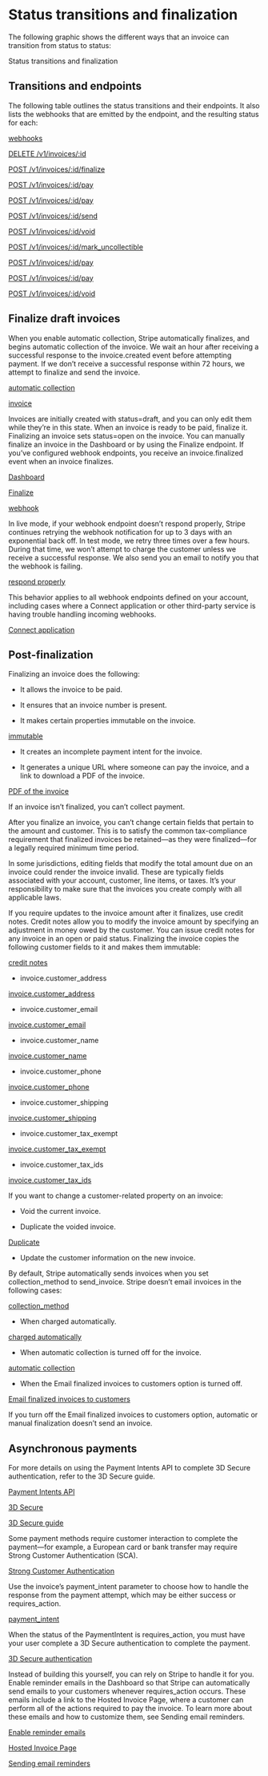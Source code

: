 # Status transitions and finalization

The following graphic shows the different ways that an invoice can transition from status to status:

Status transitions and finalization

## Transitions and endpoints

The following table outlines the status transitions and their endpoints. It also lists the webhooks that are emitted by the endpoint, and the resulting status for each:

[webhooks](/webhooks)

[DELETE /v1/invoices/:id](/api/invoices/delete)

[POST /v1/invoices/:id/finalize](/api/invoices/finalize)

[POST /v1/invoices/:id/pay](/api/invoices/pay)

[POST /v1/invoices/:id/pay](/api/invoices/pay)

[POST /v1/invoices/:id/send](/api/invoices/send)

[POST /v1/invoices/:id/void](/api/invoices/void)

[POST /v1/invoices/:id/mark_uncollectible](/api/invoices/mark_uncollectible)

[POST /v1/invoices/:id/pay](/api/invoices/pay)

[POST /v1/invoices/:id/pay](/api/invoices/pay)

[POST /v1/invoices/:id/void](/api/invoices/void)

## Finalize draft invoices

When you enable automatic collection, Stripe automatically finalizes, and begins automatic collection of the invoice. We wait an hour after receiving a successful response to the invoice.created event before attempting payment. If we don’t receive a successful response within 72 hours, we attempt to finalize and send the invoice.

[automatic collection](/invoicing/integration/automatic-advancement-collection)

[invoice](/billing/invoices/subscription)

Invoices are initially created with status=draft, and you can only edit them while they’re in this state. When an invoice is ready to be paid, finalize it. Finalizing an invoice sets status=open on the invoice. You can manually finalize an invoice in the Dashboard or by using the Finalize endpoint. If you’ve configured webhook endpoints, you receive an invoice.finalized event when an invoice finalizes.

[Dashboard](/invoicing/dashboard)

[Finalize](/api/invoices/finalize)

[webhook](/webhooks)

In live mode, if your webhook endpoint doesn’t respond properly, Stripe continues retrying the webhook notification for up to 3 days with an exponential back off. In test mode, we retry three times over a few hours. During that time, we won’t attempt to charge the customer unless we receive a successful response. We also send you an email to notify you that the webhook is failing.

[respond properly](/webhooks)

This behavior applies to all webhook endpoints defined on your account, including cases where a Connect application or other third-party service is having trouble handling incoming webhooks.

[Connect application](https://stripe.com/works-with)

## Post-finalization

Finalizing an invoice does the following:

- It allows the invoice to be paid.

- It ensures that an invoice number is present.

- It makes certain properties immutable on the invoice.

[immutable](#immutable)

- It creates an incomplete payment intent for the invoice.

- It generates a unique URL where someone can pay the invoice, and a link to download a PDF of the invoice.

[PDF of the invoice](/api/invoices/object#invoice_object-invoice_pdf)

If an invoice isn’t finalized, you can’t collect payment.

After you finalize an invoice, you can’t change certain fields that pertain to the amount and customer. This is to satisfy the common tax-compliance requirement that finalized invoices be retained—as they were finalized—for a legally required minimum time period.

In some jurisdictions, editing fields that modify the total amount due on an invoice could render the invoice invalid. These are typically fields associated with your account, customer, line items, or taxes. It’s your responsibility to make sure that the invoices you create comply with all applicable laws.

If you require updates to the invoice amount after it finalizes, use credit notes. Credit notes allow you to modify the invoice amount by specifying an adjustment in money owed by the customer. You can issue credit notes for any invoice in an open or paid status. Finalizing the invoice copies the following customer fields to it and makes them immutable:

[credit notes](/invoicing/dashboard/credit-notes)

- invoice.customer_address

[invoice.customer_address](/api/invoices/object#invoice_object-customer_address)

- invoice.customer_email

[invoice.customer_email](/api/invoices/object#invoice_object-customer_email)

- invoice.customer_name

[invoice.customer_name](/api/invoices/object#invoice_object-customer_name)

- invoice.customer_phone

[invoice.customer_phone](/api/invoices/object#invoice_object-customer_phone)

- invoice.customer_shipping

[invoice.customer_shipping](/api/invoices/object#invoice_object-customer_shipping)

- invoice.customer_tax_exempt

[invoice.customer_tax_exempt](/api/invoices/object#invoice_object-customer_tax_exempt)

- invoice.customer_tax_ids

[invoice.customer_tax_ids](/api/invoices/object#invoice_object-customer_tax_ids)

If you want to change a customer-related property on an invoice:

- Void the current invoice.

- Duplicate the voided invoice.

[Duplicate](/invoicing/dashboard#modify-invoice)

- Update the customer information on the new invoice.

By default, Stripe automatically sends invoices when you set collection_method to send_invoice. Stripe doesn’t email invoices in the following cases:

[collection_method](/api/invoices/object#invoice_object-collection_method)

- When charged automatically.

[charged automatically](/invoicing/automatic-charging)

- When automatic collection is turned off for the invoice.

[automatic collection](/invoicing/integration/automatic-advancement-collection)

- When the Email finalized invoices to customers option is turned off.

[Email finalized invoices to customers](https://dashboard.stripe.com/settings/billing/automatic)

If you turn off the Email finalized invoices to customers option, automatic or manual finalization doesn’t send an invoice.

## Asynchronous payments

For more details on using the Payment Intents API to complete 3D Secure authentication, refer to the 3D Secure guide.

[Payment Intents API](/payments/payment-intents)

[3D Secure](/payments/3d-secure)

[3D Secure guide](/payments/3d-secure/authentication-flow#when-to-use-3d-secure)

Some payment methods require customer interaction to complete the payment—for example, a European card or bank transfer may require Strong Customer Authentication (SCA).

[Strong Customer Authentication](/strong-customer-authentication)

Use the invoice’s payment_intent parameter to choose how to handle the response from the payment attempt, which may be either success or requires_action.

[payment_intent](/api/invoices/object#invoice_object-payment_intent)

When the status of the PaymentIntent is requires_action, you must have your user complete a 3D Secure authentication to complete the payment.

[3D Secure authentication](/billing/migration/strong-customer-authentication#scenario-4)

Instead of building this yourself, you can rely on Stripe to handle it for you. Enable reminder emails in the Dashboard so that Stripe can automatically send emails to your customers whenever requires_action occurs. These emails include a link to the Hosted Invoice Page, where a customer can perform all of the actions required to pay the invoice. To learn more about these emails and how to customize them, see Sending email reminders.

[Enable reminder emails](https://dashboard.stripe.com/settings/billing/automatic)

[Hosted Invoice Page](/invoicing/hosted-invoice-page)

[Sending email reminders](/invoicing/send-email)
